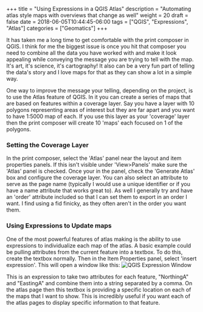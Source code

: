 +++
title = "Using Expressions in a QGIS Atlas"
description = "Automating atlas style maps with overviews that change as well"
weight = 20
draft = false
date = 2018-06-05T10:44:45-06:00
tags = ["QGIS", "Expressions", "Atlas"]
categories = ["Geomatics"]
+++

It has taken me a long time to get comfortable with the print composer in QGIS. I think for me the biggest issue is once you hit that composer you need to combine all the data you have worked with and make it look appealing while conveying the message you are trying to tell with the map. It's art, it's science, it's cartography! It also can be a very fun part of telling the data's story and I love maps for that as they can show a lot in a simple way.

One way to improve the message your telling, depending on the project, is to use the Atlas feature of QGIS. In it you can create a series of maps that are based on features within a coverage layer. Say you have a layer with 10 polygons representing areas of interest but they are far apart and you want to have 1:5000 map of each. If you use this layer as your 'coverage' layer then the print composer will create 10 'maps' each focused on 1 of the polygons.

### Setting the Coverage Layer
In the print composer, select the 'Atlas' panel near the layout and item properties panels. If this isn't visible under 'View>Panels' make sure the 'Atlas' panel is checked. Once your in the panel, check the 'Generate Atlas' box and configure the coverage layer. You can also select an attribute to serve as the page name (typically I would use a unique identifier or if you have a name attribute that works great to).  As well I generally try and have an 'order' attribute included so that I can set them to export in an order I want. I find using a fid finicky, as they often aren't in the order you want them.

### Using Expressions to Update maps
One of the most powerful features of atlas making is the ability to use expressions to individualize each map of the atlas. A basic example could be pulling attributes from the current feature into a textbox. To do this, create the textbox normally. Then in the Item Properties panel, select 'insert expression'. This will open a window like this:
![QGIS Expression Window](/img/posts/qgis-atlas-expressions/expression-screen.JPG)

This is an expression to take two attributes for each feature, "NorthingA" and "EastingA" and combine them into a string separated by a comma. On the atlas page then this textbox is providing a specific location on each of the maps that I want to show. This is incredibly useful if you want each of the atlas pages to display specific information to that feature.
